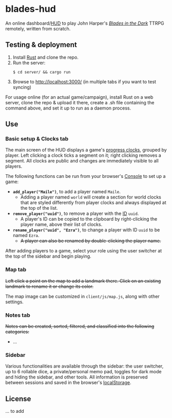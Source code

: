 # blades-hud

An online dashboard/[HUD](https://en.wikipedia.org/wiki/Head-up_display) to play John Harper's *[Blades in the Dark](https://en.wikipedia.org/wiki/Blades_in_the_Dark)* TTRPG remotely, written from scratch.

## Testing & deployment

1. Install [Rust](https://www.rust-lang.org/tools/install) and clone the repo.
2. Run the server:
    ```fish
    $ cd server/ && cargo run
    ```
2. Browse to [http://localhost:3000/](http://localhost:3000/) (in multiple tabs if you want to test syncing)

For usage online (for an actual game/campaign), install Rust on a web server, clone the repo & upload it there, create a .sh file containing the command above, and set it up to run as a daemon process.

## Use

### Basic setup & Clocks tab

The main screen of the HUD displays a game's [progress clocks](https://bladesinthedark.com/progress-clocks), grouped by player. Left clicking a clock ticks a segment on it; right clicking removes a segment. All clocks are public and changes are immediately visible to all players.

The following functions can be run from your browser's [Console](https://developer.chrome.com/docs/devtools/console/javascript/) to set up a game:

* **`add_player("Maile")`**, to add a player named `Maile`.
  * Adding a player named `world` will create a section for world clocks that are styled differently from player clocks and always displayed at the top of the list.
* **`remove_player("uuid")`**, to remove a player with the [ID](https://en.wikipedia.org/wiki/Universally_unique_identifier#Format) `uuid`.
  * A player's ID can be copied to the clipboard by right-clicking the player name, above their list of clocks.
* **`rename_player("uuid", "Ezra")`**, to change a player with ID `uuid` to be named `Ezra`.
  * ~~A player can also be renamed by double-clicking the player name.~~

After adding players to a game, select your role using the user switcher at the top of the sidebar and begin playing.

### Map tab

~~Left click a point on the map to add a landmark there. Click on an existing landmark to rename it or change its color.~~

The map image can be customized in `client/js/map.js`, along with other settings.

### Notes tab

~~Notes can be created, sorted, filtered, and classified into the following categories:~~
 * ...
<!--   * misc
  * person
  * place
  * boogins (enemies)
  * item
  * concept
  * event -->

### Sidebar

Various functionalities are available through the sidebar: the user switcher, up to 6 rollable dice, a private/personal memo pad, toggles for dark mode and hiding the sidebar, and other tools. All information is preserved between sessions and saved in the browser's [localStorage](https://developer.chrome.com/docs/devtools/storage/localstorage/).

## License

... to add